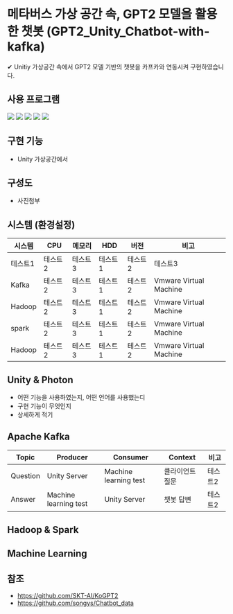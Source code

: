 # 메타버스 가상 공간 속, GPT2 모델을 활용한 챗봇 (GPT2_Unity_Chatbot-with-kafka)  
✔ Unitiy 가상공간 속에서 GPT2 모델 기반의 챗봇을 카프카와 연동시켜 구현하였습니다.   
      

## 사용 프로그램      
   <a href="/README.md#unity--photon"><img src="https://img.shields.io/badge/Unity & Photon-a4c5f3?style=flat-square&logo=Unity&logoColor=black"/></a>
   <a href="/README.md#unity--photon"><img src="https://img.shields.io/badge/Apache Kafka-ff9b3b?style=flat-square&logo=apache kafka&logoColor=black"/></a>
   <a href="/README.md#unity--photon"><img src="https://img.shields.io/badge/Python-52c72e?style=flat-square&logo=python&logoColor=black"/></a>
   <a href="/README.md#unity--photon"><img src="https://img.shields.io/badge/Apache Hadoop-ffd966?style=flat-square&logo=apache hadoop&logoColor=black"/></a>
   <a href="/README.md#unity--photon"><img src="https://img.shields.io/badge/Apache Spark-674ea7?style=flat-square&logo=apache spark&logoColor=black"/></a>   
   
## 구현 기능  
* Unity 가상공간에서 

## 구성도
* 사진첨부   
## 시스템 (환경설정)
|시스템|CPU|메모리|HDD|버전|비고|
|------|---|---|------|---|---|
|테스트1|테스트2|테스트3|테스트1|테스트2|테스트3|
|Kafka|테스트2|테스트3|테스트1|테스트2|Vmware Virtual Machine|
|Hadoop|테스트2|테스트3|테스트1|테스트2|Vmware Virtual Machine|
|spark|테스트2|테스트3|테스트1|테스트2|Vmware Virtual Machine|
|Hadoop|테스트2|테스트3|테스트1|테스트2|Vmware Virtual Machine|
   
## Unity & Photon
* 어떤 기능을 사용하였는지, 어떤 언어를 사용했는디
* 구현 기능이 무엇인지
* 상세하게 적기   

## Apache Kafka
|Topic|Producer|Consumer|Context|비고|
|------|---|---|------|---|
|Question|Unity Server|Machine learning test|클라이언트 질문|테스트2|
|Answer|Machine learning test|Unity Server|챗봇 답변|테스트2|

## Hadoop & Spark

## Machine Learning


## 참조
* https://github.com/SKT-AI/KoGPT2
* https://github.com/songys/Chatbot_data
